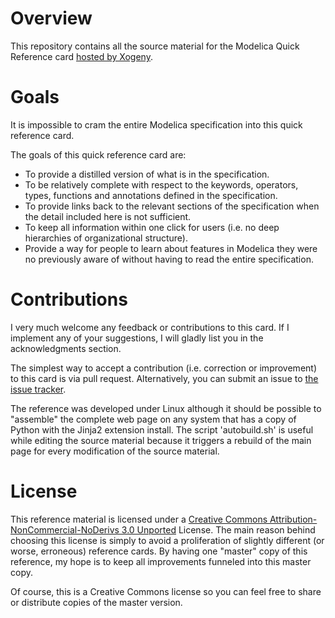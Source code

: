 Overview
========

This repository contains all the source material for the Modelica
Quick Reference card [hosted by Xogeny](http://modref.xogeny.com).

Goals
=====

It is impossible to cram the entire Modelica specification
into this quick reference card.

The goals of this quick reference card are:

  * To provide a distilled version of what is in the specification.
  * To be relatively complete with respect to the keywords, operators,
    types, functions and annotations defined in the specification.
  * To provide links back to the relevant sections of the
    specification when the detail included here is not sufficient.
  * To keep all information within one click for users (i.e. no deep
    hierarchies of organizational structure).
  * Provide a way for people to learn about features in Modelica they
    were no previously aware of without having to read the entire
    specification.

Contributions
=============

I very much welcome any feedback or contributions to this card.  If I
implement any of your suggestions, I will gladly list you in the
acknowledgments section.

The simplest way to accept a contribution (i.e. correction or
improvement) to this card is via pull request.  Alternatively, you can
submit an issue to [the issue
tracker](http://github.com/xogeny/ModelicaWebRef/issues).

The reference was developed under Linux although it should be possible
to "assemble" the complete web page on any system that has a copy of
Python with the Jinja2 extension install.  The script 'autobuild.sh' is
useful while editing the source material because it triggers a rebuild
of the main page for every modification of the source material. 

License
=======

This reference material is licensed under a [Creative Commons
Attribution-NonCommercial-NoDerivs 3.0
Unported](http://creativecommons.org/licenses/by-nc-nd/3.0/deed.en_US)
License.  The main reason behind choosing this license is simply to
avoid a proliferation of slightly different (or worse, erroneous)
reference cards.  By having one "master" copy of this reference, my
hope is to keep all improvements funneled into this master copy.

Of course, this is a Creative Commons license so you can feel free to
share or distribute copies of the master version.
